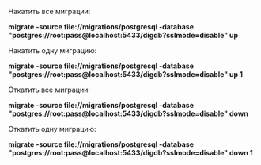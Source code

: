 Накатить все миграции:

**migrate -source file://migrations/postgresql -database "postgres://root:pass@localhost:5433/digdb?sslmode=disable" up**

Накатить одну миграцию:

**migrate -source file://migrations/postgresql -database "postgres://root:pass@localhost:5433/digdb?sslmode=disable" up 1**

Откатить все миграции:

**migrate -source file://migrations/postgresql -database "postgres://root:pass@localhost:5433/digdb?sslmode=disable" down**

Откатить одну миграцию:

**migrate -source file://migrations/postgresql -database "postgres://root:pass@localhost:5433/digdb?sslmode=disable" down 1**
